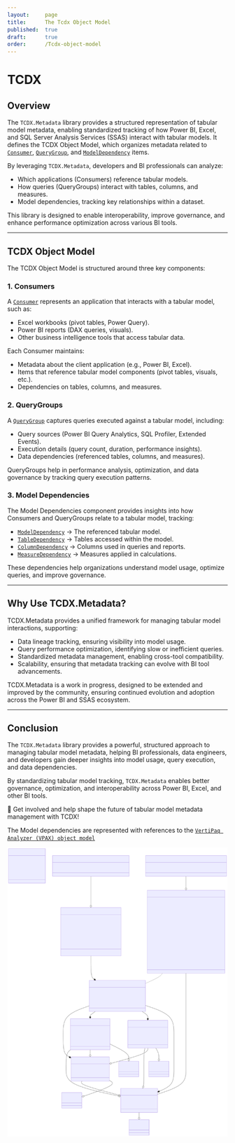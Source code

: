 ```yaml
---
layout:     page
title:      The Tcdx Object Model
published:  true
draft:      true
order:      /Tcdx-object-model
---
```


# TCDX

## Overview
The `TCDX.Metadata` library provides a structured representation of tabular model metadata, enabling standardized tracking of how Power BI, Excel, and SQL Server Analysis Services (SSAS) interact with tabular models. It defines the TCDX Object Model, which organizes metadata related to [`Consumer`](./Consumer.md), [`QueryGroup`](./QueryGroup.md), and [`ModelDependency`](./ModelDependency.md) items.

By leveraging `TCDX.Metadata`, developers and BI professionals can analyze:
- Which applications (Consumers) reference tabular models.
- How queries (QueryGroups) interact with tables, columns, and measures.
- Model dependencies, tracking key relationships within a dataset.

This library is designed to enable interoperability, improve governance, and enhance performance optimization across various BI tools.

---

## TCDX Object Model
The TCDX Object Model is structured around three key components:

### 1. Consumers
A [`Consumer`](./Consumer) represents an application that interacts with a tabular model, such as:
- Excel workbooks (pivot tables, Power Query).
- Power BI reports (DAX queries, visuals).
- Other business intelligence tools that access tabular data.

Each Consumer maintains:
- Metadata about the client application (e.g., Power BI, Excel).
- Items that reference tabular model components (pivot tables, visuals, etc.).
- Dependencies on tables, columns, and measures.

### 2. QueryGroups
A [`QueryGroup`](./QueryGroup) captures queries executed against a tabular model, including:
- Query sources (Power BI Query Analytics, SQL Profiler, Extended Events).
- Execution details (query count, duration, performance insights).
- Data dependencies (referenced tables, columns, and measures).

QueryGroups help in performance analysis, optimization, and data governance by tracking query execution patterns.

### 3. Model Dependencies
The Model Dependencies component provides insights into how Consumers and QueryGroups relate to a tabular model, tracking:
- [`ModelDependency`](./ModelDependency.md) → The referenced tabular model.
- [`TableDependency`](./TableDependency.md) → Tables accessed within the model.
- [`ColumnDependency`](./ColumnDependency.md) → Columns used in queries and reports.
- [`MeasureDependency`](./MeasureDependency.md) → Measures applied in calculations.

These dependencies help organizations understand model usage, optimize queries, and improve governance.

---

## Why Use TCDX.Metadata?
TCDX.Metadata provides a unified framework for managing tabular model interactions, supporting:
- Data lineage tracking, ensuring visibility into model usage.
- Query performance optimization, identifying slow or inefficient queries.
- Standardized metadata management, enabling cross-tool compatibility.
- Scalability, ensuring that metadata tracking can evolve with BI tool advancements.

TCDX.Metadata is a work in progress, designed to be extended and improved by the community, ensuring continued evolution and adoption across the Power BI and SSAS ecosystem.

---

## Conclusion
The `TCDX.Metadata` library provides a powerful, structured approach to managing tabular model metadata, helping BI professionals, data engineers, and developers gain deeper insights into model usage, query execution, and data dependencies. 

By standardizing tabular model tracking, `TCDX.Metadata` enables better governance, optimization, and interoperability across Power BI, Excel, and other BI tools.

🚀 Get involved and help shape the future of tabular model metadata management with TCDX!

The Model dependencies are represented with references to the [`VertiPaq Analyzer (VPAX) object model`](https://docs.sqlbi.com/vertipaq-analyzer/)

<img src="images/tcdx_full_diagram.svg" width="800">
